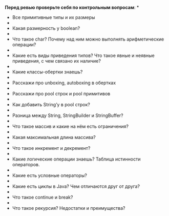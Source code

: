 **Перед ревью проверьте себя по контрольным вопросам**:
* 
* Все примитивные типы и их размеры
* 
* Какая размерность у boolean?
* 
* Что такое char? Почему над ним можно выполнять арифметические операции?
* 
* Какие есть виды приведения типов? Что такое явные и неявные приведения, с чем связано их наличие?
* 
* Какие классы-обертки знаешь?
* 
* Расскажи про unboxing, autoboxing в обертках
* 
* Расскажи про pool строк и pool примитивов
* 
* Как добавить String’у в pool строк?
* 
* Разница между String, StringBuilder и StringBuffer?
* 
* Что такое массив и какие на нём есть ограничения?
* 
* Какая максимальная длина массива?
* 
* Что такое инкремент и декремент?
* 
* Какие логические операции знаешь? Таблица истинности операторов.
* 
* Какие есть условные операторы?
* 
* Какие есть циклы в Java? Чем отличаются друг от друга?
* 
* Что такое continue и break?
* 
* Что такое рекурсия? Недостатки и преимущества?